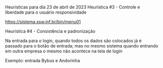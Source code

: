Heuristicas para dia 23 de abril de 2023
Heurística #3 -  Controle e liberdade para o usuário
 responsividade
 
 https://sistema.ssw.inf.br/bin/menu01
 
 
 Heurística #4 - Consistência e padronização
 
 Na entrada para o login, quando todos os dados são colocados já é passado para o botão de entrada; mas no mesmo sistema quando entrando em outra empresa o mesmo não acontece na tela de login
 
 Exemplo: entrada Bybus e Andorinha
 
 
